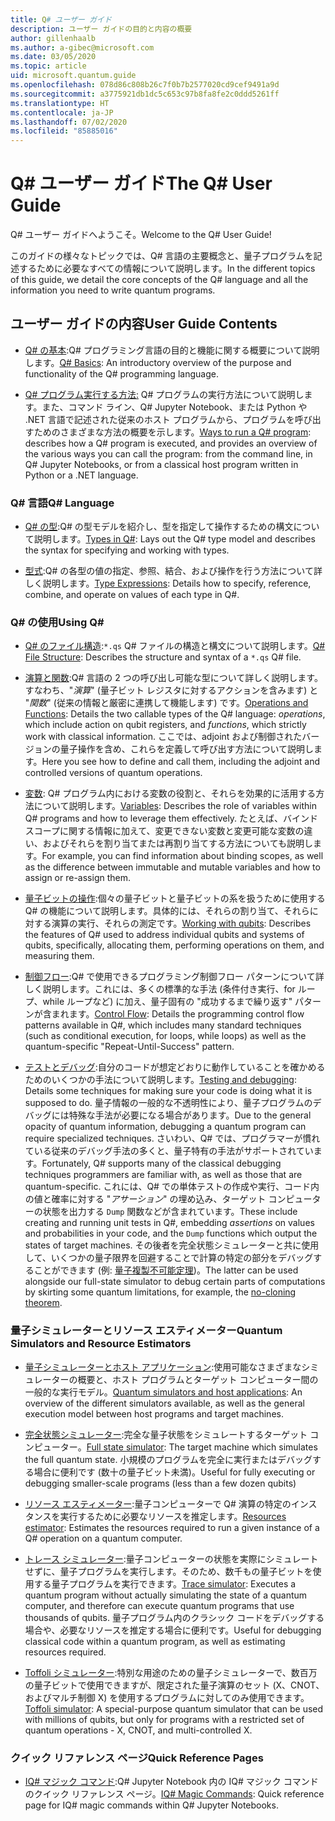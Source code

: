 ```yaml
---
title: Q# ユーザー ガイド
description: ユーザー ガイドの目的と内容の概要
author: gillenhaalb
ms.author: a-gibec@microsoft.com
ms.date: 03/05/2020
ms.topic: article
uid: microsoft.quantum.guide
ms.openlocfilehash: 078d86c808b26c7f0b7b2577020cd9cef9491a9d
ms.sourcegitcommit: a3775921db1dc5c653c97b8fa8fe2c0ddd5261ff
ms.translationtype: HT
ms.contentlocale: ja-JP
ms.lasthandoff: 07/02/2020
ms.locfileid: "85885016"
---
```

# <a name="the-q-user-guide"></a><span data-ttu-id="7e879-103">Q# ユーザー ガイド</span><span class="sxs-lookup"><span data-stu-id="7e879-103">The Q# User Guide</span></span>

<span data-ttu-id="7e879-104">Q# ユーザー ガイドへようこそ。</span><span class="sxs-lookup"><span data-stu-id="7e879-104">Welcome to the Q# User Guide!</span></span> 

<span data-ttu-id="7e879-105">このガイドの様々なトピックでは、Q# 言語の主要概念と、量子プログラムを記述するために必要なすべての情報について説明します。</span><span class="sxs-lookup"><span data-stu-id="7e879-105">In the different topics of this guide, we detail the core concepts of the Q# language and all the information you need to write quantum programs.</span></span>

## <a name="user-guide-contents"></a><span data-ttu-id="7e879-106">ユーザー ガイドの内容</span><span class="sxs-lookup"><span data-stu-id="7e879-106">User Guide Contents</span></span>

- <span data-ttu-id="7e879-107">[Q# の基本](xref:microsoft.quantum.guide.basics):Q# プログラミング言語の目的と機能に関する概要について説明します。</span><span class="sxs-lookup"><span data-stu-id="7e879-107">[Q# Basics](xref:microsoft.quantum.guide.basics): An introductory overview of the purpose and functionality of the Q# programming language.</span></span> 

- <span data-ttu-id="7e879-108">[Q# プログラム実行する方法:](xref:microsoft.quantum.guide.host-programs) Q# プログラムの実行方法について説明します。また、コマンド ライン、Q# Jupyter Notebook、または Python や .NET 言語で記述された従来のホスト プログラムから、プログラムを呼び出すためのさまざまな方法の概要を示します。</span><span class="sxs-lookup"><span data-stu-id="7e879-108">[Ways to run a Q# program](xref:microsoft.quantum.guide.host-programs): describes how a Q# program is executed, and provides an overview of the various ways you can call the program: from the command line, in Q# Jupyter Notebooks, or from a classical host program written in Python or a .NET language.</span></span>

### <a name="q-language"></a><span data-ttu-id="7e879-109">Q# 言語</span><span class="sxs-lookup"><span data-stu-id="7e879-109">Q# Language</span></span>

- <span data-ttu-id="7e879-110">[Q# の型](xref:microsoft.quantum.guide.types):Q# の型モデルを紹介し、型を指定して操作するための構文について説明します。</span><span class="sxs-lookup"><span data-stu-id="7e879-110">[Types in Q#](xref:microsoft.quantum.guide.types): Lays out the Q# type model and describes the syntax for specifying and working with types.</span></span>

- <span data-ttu-id="7e879-111">[型式](xref:microsoft.quantum.guide.expressions):Q# の各型の値の指定、参照、結合、および操作を行う方法について詳しく説明します。</span><span class="sxs-lookup"><span data-stu-id="7e879-111">[Type Expressions](xref:microsoft.quantum.guide.expressions): Details how to specify, reference, combine, and operate on values of each type in Q#.</span></span> 

### <a name="using-q"></a><span data-ttu-id="7e879-112">Q# の使用</span><span class="sxs-lookup"><span data-stu-id="7e879-112">Using Q#</span></span>

- <span data-ttu-id="7e879-113">[Q# のファイル構造](xref:microsoft.quantum.guide.filestructure):`*.qs` Q# ファイルの構造と構文について説明します。</span><span class="sxs-lookup"><span data-stu-id="7e879-113">[Q# File Structure](xref:microsoft.quantum.guide.filestructure): Describes the structure and syntax of a `*.qs` Q# file.</span></span>

- <span data-ttu-id="7e879-114">[演算と関数](xref:microsoft.quantum.guide.operationsfunctions):Q# 言語の 2 つの呼び出し可能な型について詳しく説明します。すなわち、"*演算*" (量子ビット レジスタに対するアクションを含みます) と "*関数*" (従来の情報と厳密に連携して機能します) です。</span><span class="sxs-lookup"><span data-stu-id="7e879-114">[Operations and Functions](xref:microsoft.quantum.guide.operationsfunctions): Details the two callable types of the Q# language: *operations*, which include action on qubit registers, and *functions*, which strictly work with classical information.</span></span> 
    <span data-ttu-id="7e879-115">ここでは、adjoint および制御されたバージョンの量子操作を含め、これらを定義して呼び出す方法について説明します。</span><span class="sxs-lookup"><span data-stu-id="7e879-115">Here you see how to define and call them, including the adjoint and controlled versions of quantum operations.</span></span>

- <span data-ttu-id="7e879-116">[変数](xref:microsoft.quantum.guide.variables): Q# プログラム内における変数の役割と、それらを効果的に活用する方法について説明します。</span><span class="sxs-lookup"><span data-stu-id="7e879-116">[Variables](xref:microsoft.quantum.guide.variables): Describes the role of variables within Q# programs and how to leverage them effectively.</span></span> 
    <span data-ttu-id="7e879-117">たとえば、バインド スコープに関する情報に加えて、変更できない変数と変更可能な変数の違い、およびそれらを割り当てまたは再割り当てする方法についても説明します。</span><span class="sxs-lookup"><span data-stu-id="7e879-117">For example, you can find information about binding scopes, as well as the difference between immutable and mutable variables and how to assign or re-assign them.</span></span>

- <span data-ttu-id="7e879-118">[量子ビットの操作](xref:microsoft.quantum.guide.qubits):個々の量子ビットと量子ビットの系を扱うために使用する Q# の機能について説明します。具体的には、それらの割り当て、それらに対する演算の実行、それらの測定です。</span><span class="sxs-lookup"><span data-stu-id="7e879-118">[Working with qubits](xref:microsoft.quantum.guide.qubits): Describes the features of Q# used to address individual qubits and systems of qubits, specifically, allocating them, performing operations on them, and measuring them.</span></span> 

- <span data-ttu-id="7e879-119">[制御フロー](xref:microsoft.quantum.guide.controlflow):Q# で使用できるプログラミング制御フロー パターンについて詳しく説明します。これには、多くの標準的な手法 (条件付き実行、for ループ、while ループなど) に加え、量子固有の "成功するまで繰り返す" パターンが含まれます。</span><span class="sxs-lookup"><span data-stu-id="7e879-119">[Control Flow](xref:microsoft.quantum.guide.controlflow): Details the programming control flow patterns available in Q#, which includes many standard techniques (such as conditional execution, for loops, while loops) as well as the quantum-specific "Repeat-Until-Success" pattern.</span></span>

- <span data-ttu-id="7e879-120">[テストとデバッグ](xref:microsoft.quantum.guide.testingdebugging):自分のコードが想定どおりに動作していることを確かめるためのいくつかの手法について説明します。</span><span class="sxs-lookup"><span data-stu-id="7e879-120">[Testing and debugging](xref:microsoft.quantum.guide.testingdebugging): Details some techniques for making sure your code is doing what it is supposed to do.</span></span> 
    <span data-ttu-id="7e879-121">量子情報の一般的な不透明性により、量子プログラムのデバッグには特殊な手法が必要になる場合があります。</span><span class="sxs-lookup"><span data-stu-id="7e879-121">Due to the general opacity of quantum information, debugging a quantum program can require specialized techniques.</span></span> 
    <span data-ttu-id="7e879-122">さいわい、Q# では、プログラマーが慣れている従来のデバッグ手法の多くと、量子特有の手法がサポートされています。</span><span class="sxs-lookup"><span data-stu-id="7e879-122">Fortunately, Q# supports many of the classical debugging techniques programmers are familiar with, as well as those that are quantum-specific.</span></span> <span data-ttu-id="7e879-123">これには、Q# での単体テストの作成や実行、コード内の値と確率に対する "*アサーション*" の埋め込み、ターゲット コンピューターの状態を出力する `Dump` 関数などが含まれています。</span><span class="sxs-lookup"><span data-stu-id="7e879-123">These include creating and running unit tests in Q#, embedding *assertions* on values and probabilities in your code, and the `Dump` functions which output the states of target machines.</span></span> 
    <span data-ttu-id="7e879-124">その後者を完全状態シミュレーターと共に使用して、いくつかの量子限界を回避することで計算の特定の部分をデバッグすることができます (例: [量子複製不可能定理](xref:microsoft.quantum.concepts.pauli))。</span><span class="sxs-lookup"><span data-stu-id="7e879-124">The latter can be used alongside our full-state simulator to debug certain parts of computations by skirting some quantum limitations, for example, the [no-cloning theorem](xref:microsoft.quantum.concepts.pauli).</span></span>

### <a name="quantum-simulators-and-resource-estimators"></a><span data-ttu-id="7e879-125">量子シミュレーターとリソース エスティメーター</span><span class="sxs-lookup"><span data-stu-id="7e879-125">Quantum Simulators and Resource Estimators</span></span>

- <span data-ttu-id="7e879-126">[量子シミュレーターとホスト アプリケーション](xref:microsoft.quantum.machines):使用可能なさまざまなシミュレーターの概要と、ホスト プログラムとターゲット コンピューター間の一般的な実行モデル。</span><span class="sxs-lookup"><span data-stu-id="7e879-126">[Quantum simulators and host applications](xref:microsoft.quantum.machines): An overview of the different simulators available, as well as the general execution model between host programs and target machines.</span></span>

- <span data-ttu-id="7e879-127">[完全状態シミュレーター](xref:microsoft.quantum.machines.full-state-simulator):完全な量子状態をシミュレートするターゲット コンピューター。</span><span class="sxs-lookup"><span data-stu-id="7e879-127">[Full state simulator](xref:microsoft.quantum.machines.full-state-simulator): The target machine which simulates the full quantum state.</span></span> <span data-ttu-id="7e879-128">小規模のプログラムを完全に実行またはデバッグする場合に便利です (数十の量子ビット未満)。</span><span class="sxs-lookup"><span data-stu-id="7e879-128">Useful for fully executing or debugging smaller-scale programs (less than a few dozen qubits)</span></span>

- <span data-ttu-id="7e879-129">[リソース エスティメーター](xref:microsoft.quantum.machines.resources-estimator):量子コンピューターで Q# 演算の特定のインスタンスを実行するために必要なリソースを推定します。</span><span class="sxs-lookup"><span data-stu-id="7e879-129">[Resources estimator](xref:microsoft.quantum.machines.resources-estimator): Estimates the resources required to run a given instance of a Q# operation on a quantum computer.</span></span>

- <span data-ttu-id="7e879-130">[トレース シミュレーター](xref:microsoft.quantum.machines.qc-trace-simulator.intro):量子コンピューターの状態を実際にシミュレートせずに、量子プログラムを実行します。そのため、数千もの量子ビットを使用する量子プログラムを実行できます。</span><span class="sxs-lookup"><span data-stu-id="7e879-130">[Trace simulator](xref:microsoft.quantum.machines.qc-trace-simulator.intro): Executes a quantum program without actually simulating the state of a quantum computer, and therefore can execute quantum programs that use thousands of qubits.</span></span> <span data-ttu-id="7e879-131">量子プログラム内のクラシック コードをデバッグする場合や、必要なリソースを推定する場合に便利です。</span><span class="sxs-lookup"><span data-stu-id="7e879-131">Useful for debugging classical code within a quantum program, as well as estimating resources required.</span></span>

- <span data-ttu-id="7e879-132">[Toffoli シミュレーター](xref:microsoft.quantum.machines.toffoli-simulator):特別な用途のための量子シミュレーターで、数百万の量子ビットで使用できますが、限定された量子演算のセット (X、CNOT、およびマルチ制御 X) を使用するプログラムに対してのみ使用できます。</span><span class="sxs-lookup"><span data-stu-id="7e879-132">[Toffoli simulator](xref:microsoft.quantum.machines.toffoli-simulator): A special-purpose quantum simulator that can be used with millions of qubits, but only for programs with a restricted set of quantum operations - X, CNOT, and multi-controlled X.</span></span>

### <a name="quick-reference-pages"></a><span data-ttu-id="7e879-133">クイック リファレンス ページ</span><span class="sxs-lookup"><span data-stu-id="7e879-133">Quick Reference Pages</span></span>

- <span data-ttu-id="7e879-134">[IQ# マジック コマンド](xref:microsoft.quantum.guide.quickref.iqsharp):Q# Jupyter Notebook 内の IQ# マジック コマンドのクイック リファレンス ページ。</span><span class="sxs-lookup"><span data-stu-id="7e879-134">[IQ# Magic Commands](xref:microsoft.quantum.guide.quickref.iqsharp): Quick reference page for IQ# magic commands within Q# Jupyter Notebooks.</span></span>
